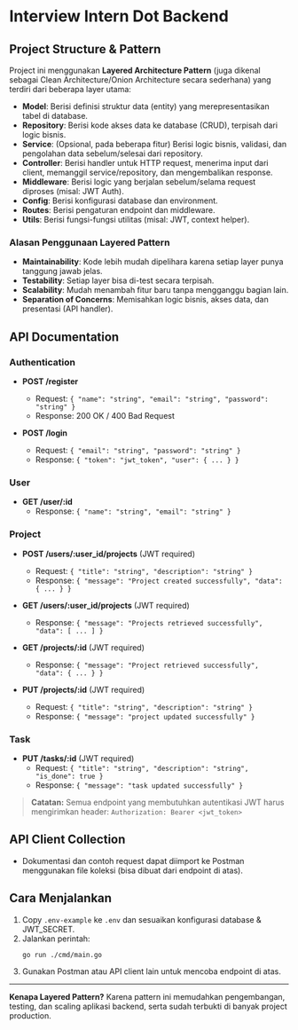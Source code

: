 # Interview Intern Dot Backend

## Project Structure & Pattern

Project ini menggunakan **Layered Architecture Pattern** (juga dikenal sebagai Clean Architecture/Onion Architecture secara sederhana) yang terdiri dari beberapa layer utama:

- **Model**: Berisi definisi struktur data (entity) yang merepresentasikan tabel di database.
- **Repository**: Berisi kode akses data ke database (CRUD), terpisah dari logic bisnis.
- **Service**: (Opsional, pada beberapa fitur) Berisi logic bisnis, validasi, dan pengolahan data sebelum/selesai dari repository.
- **Controller**: Berisi handler untuk HTTP request, menerima input dari client, memanggil service/repository, dan mengembalikan response.
- **Middleware**: Berisi logic yang berjalan sebelum/selama request diproses (misal: JWT Auth).
- **Config**: Berisi konfigurasi database dan environment.
- **Routes**: Berisi pengaturan endpoint dan middleware.
- **Utils**: Berisi fungsi-fungsi utilitas (misal: JWT, context helper).

### Alasan Penggunaan Layered Pattern
- **Maintainability**: Kode lebih mudah dipelihara karena setiap layer punya tanggung jawab jelas.
- **Testability**: Setiap layer bisa di-test secara terpisah.
- **Scalability**: Mudah menambah fitur baru tanpa mengganggu bagian lain.
- **Separation of Concerns**: Memisahkan logic bisnis, akses data, dan presentasi (API handler).

## API Documentation

### Authentication
- **POST /register**
  - Request: `{ "name": "string", "email": "string", "password": "string" }`
  - Response: 200 OK / 400 Bad Request

- **POST /login**
  - Request: `{ "email": "string", "password": "string" }`
  - Response: `{ "token": "jwt_token", "user": { ... } }`

### User
- **GET /user/:id**
  - Response: `{ "name": "string", "email": "string" }`

### Project
- **POST /users/:user_id/projects** (JWT required)
  - Request: `{ "title": "string", "description": "string" }`
  - Response: `{ "message": "Project created successfully", "data": { ... } }`

- **GET /users/:user_id/projects** (JWT required)
  - Response: `{ "message": "Projects retrieved successfully", "data": [ ... ] }`

- **GET /projects/:id** (JWT required)
  - Response: `{ "message": "Project retrieved successfully", "data": { ... } }`

- **PUT /projects/:id** (JWT required)
  - Request: `{ "title": "string", "description": "string" }`
  - Response: `{ "message": "project updated successfully" }`

### Task
- **PUT /tasks/:id** (JWT required)
  - Request: `{ "title": "string", "description": "string", "is_done": true }`
  - Response: `{ "message": "task updated successfully" }`

> **Catatan:** Semua endpoint yang membutuhkan autentikasi JWT harus mengirimkan header:
> `Authorization: Bearer <jwt_token>`

## API Client Collection
- Dokumentasi dan contoh request dapat diimport ke Postman menggunakan file koleksi (bisa dibuat dari endpoint di atas).

## Cara Menjalankan
1. Copy `.env-example` ke `.env` dan sesuaikan konfigurasi database & JWT_SECRET.
2. Jalankan perintah:
   ```bash
   go run ./cmd/main.go
   ```
3. Gunakan Postman atau API client lain untuk mencoba endpoint di atas.

---

**Kenapa Layered Pattern?**
Karena pattern ini memudahkan pengembangan, testing, dan scaling aplikasi backend, serta sudah terbukti di banyak project production. 